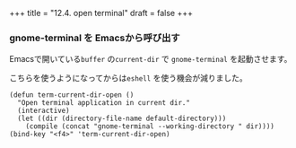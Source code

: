 +++
title = "12.4. open terminal"
draft = false
+++
### gnome-terminal を Emacsから呼び出す
Emacsで開いている`buffer` の`current-dir` で `gnome-terminal` を起動させます。

こちらを使うようになってからは`eshell` を使う機会が減りました。

```elisp
(defun term-current-dir-open ()
  "Open terminal application in current dir."
  (interactive)
  (let ((dir (directory-file-name default-directory)))
    (compile (concat "gnome-terminal --working-directory " dir))))
(bind-key "<f4>" 'term-current-dir-open)
```
